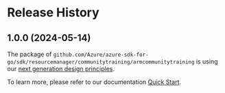 # Release History

## 1.0.0 (2024-05-14)

The package of `github.com/Azure/azure-sdk-for-go/sdk/resourcemanager/communitytraining/armcommunitytraining` is using our [next generation design principles](https://azure.github.io/azure-sdk/general_introduction.html).

To learn more, please refer to our documentation [Quick Start](https://aka.ms/azsdk/go/mgmt).